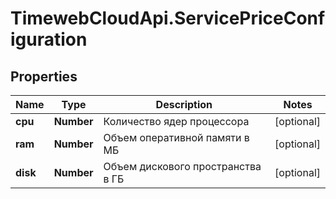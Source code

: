# TimewebCloudApi.ServicePriceConfiguration

## Properties

Name | Type | Description | Notes
------------ | ------------- | ------------- | -------------
**cpu** | **Number** | Количество ядер процессора | [optional] 
**ram** | **Number** | Объем оперативной памяти в МБ | [optional] 
**disk** | **Number** | Объем дискового пространства в ГБ | [optional] 


